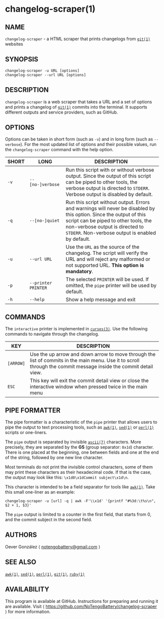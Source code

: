 # changelog-scraper(1)

## NAME
`changelog-scraper` - a HTML scraper that prints changelogs from [`git(1)`](https://linux.die.net/man/1/git) websites

## SYNOPSIS
```shell
changelog-scraper -u URL [options]
changelog-scraper --url URL [options]
```

## DESCRIPTION
`changelog-scraper` is a web scraper that takes a URL and a set of options and prints a changelog of [`git(1)`](https://linux.die.net/man/1/git) commits into the terminal. It supports different outputs and service providers, such as GitHub.

## OPTIONS
Options can be taken in short form (such as `-v`) and in long form (such as `--verbose`). For the most updated list of options and their possible values, run the `changelog-scraper` command with the help option.

|SHORT|LONG|DESCRIPTION|
|-|-|-|
|`-v`|`--[no-]verbose`|Run this script with or without verbose output. Since the output of this script can be piped to other tools, the verbose output is directed to `STDERR`. Verbose output is disabled by default.|
|`-q`|`--[no-]quiet`|Run this script without output. Errors and warnings will never be disabled by this option. Since the output of this script can be piped to other tools, the non-verbose output is directed to `STDERR`. Non-verbose output is enabled by default.|
|`-u`|`--url URL`|Use the `URL` as the source of the changelog. The script will verify the URL and will reject any malformed or not supported URL. **This option is mandatory**.|
|`-p`|`--printer PRINTER`|The selected `PRINTER` will be used. If omitted, the `pipe` printer will be used by default.
|`-h`|`--help`|Show a help message and exit|

## COMMANDS
The `interactive` printer is implemented in [`curses(3)`](https://linux.die.net/man/3/curses). Use the following commands to navigate through the changelog.

|KEY|DESCRIPTION|
|-|-|
|`[ARROW]`|Use the up arrow and down arrow to move through the list of commits in the main menu. Use it to scroll through the commit message inside the commit detail view.|
|`ESC`|This key will exit the commit detail view or close the interactive window when pressed twice in the main menu|

## PIPE FORMATTER
The pipe formatter is a characteristic of the `pipe` printer that allows users to pipe the output to text processing tools, such as [`awk(1)`](https://linux.die.net/man/1/awk), [`sed(1)`](https://linux.die.net/man/1/sed) or [`perl(1)`](https://linux.die.net/man/1/perl) scripts or one-liners.

The `pipe` output is separated by invisible [`ascii(7)`](https://linux.die.net/man/7/ascii) characters. More precisely, they are separated by the **GS** (group separator: `0x1d`) character. There is one placed at the beginning, one between fields and one at the end of the string, followed by one new line character.

Most terminals do not print the invisible control characters, some of them may print these characters as their hexadecimal code. If that is the case, the output may look like this: `\x1d0\x1dCommit subject\x1d\n`.

This character is intended to be a field separator for tools like [`awk(1)`](https://linux.die.net/man/1/awk). Take this small one-liner as an example:
```shell
changelog-scraper -u [url] -q | awk -F'\\x1d' '{printf "#%3d:\t%s\n", $2 + 1, $3}'
```

The `pipe` output is limited to a counter in the first field, that starts from 0, and the commit subject in the second field.

## AUTHORS
Oever González ⟨ notengobattery@gmail.com ⟩

## SEE ALSO
[`awk(1)`](https://linux.die.net/man/1/awk), [`sed(1)`](https://linux.die.net/man/1/sed), [`perl(1)`](https://linux.die.net/man/1/perl), [`git(1)`](https://linux.die.net/man/1/git), [`ruby(1)`](https://linux.die.net/man/1/ruby)

## AVAILABILITY
This program is available at GitHub. Instructions for preparing and running it are available. Visit ⟨ https://github.com/NoTengoBattery/changelog-scraper ⟩ for more information.
